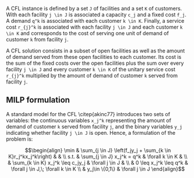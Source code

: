 A CFL instance is defined by a set ``J`` of facilities and a set ``K`` of customers. With each facility ``j \in J`` is associated a capacity ``c_j`` and a fixed cost ``f_j``. A demand ``q^k`` is associated with each customer ``k \in K``. Finally, a service cost ``r_{j}^k`` is associated with each facility ``j \in J`` and each customer ``k \in K`` and corresponds to the cost of serving one unit of demand of customer ``k`` from facility ``j``.

A CFL solution consists in a subset of open facilities as well as the amount of demand served from these open facilities to each customer. Its cost is the sum of the fixed costs over the open facilities plus the sum over every facility ``j \in J`` and every customer ``k \in K`` of the unitary service cost ``r_{j}^k`` multiplied by the amount of demand of customer ``k`` served from facility ``j``.

## MILP formulation

A standard model for the CFL \citep{akinc77} introduces two sets of variables: the continuous variables ``x_j^k`` representing the amount of demand of customer ``k`` served from facility ``j``, and the binary variables ``y_j`` indicating whether facility ``j \in J`` is open. Hence, a formulation of the problem is:
```math
\begin{align}
	\min & \sum_{j \in J} \left(f_jy_j + \sum_{k \in K}r_j^kx_j^k\right) &    &  \\
	s.t. & \sum_{j \in J} x_j^k = q^k                 & \forall k \in K           &  \\
	 & \sum_{k \in K} x_j^k \leq c_jy_j     & \forall j \in J           &    \\
	     & 0 \leq x_j^k \leq q^k                      & \forall j \in J,\; \forall k \in K  \\
	     & y_j\in \{0,1\}                          & \forall j \in J
\end{align}
```
